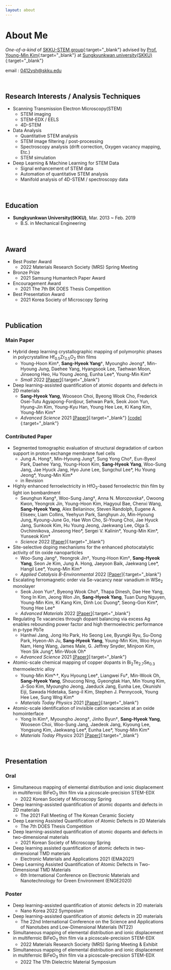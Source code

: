 ```yaml
---
layout: about 
---
```


# About Me
*One-of-a-kind* of [SKKU-STEM group](https://sites.google.com/site/skkustem/home){:target="_blank"} advised by [Prof. Young-Min Kim](https://scholar.google.com/citations?hl=en&user=--VLCRoAAAAJ){:target="_blank"} at [Sungkyunkwan university(SKKU)](https://www.skku.edu/skku/index.do){:target="_blank"}

email : 0412ysh@skku.edu

<br/>

## Research Interests / Analysis Techniques
  * Scanning Transmission Electron Microscopy(STEM)
    * STEM imaging
    * STEM-EDX / EELS
    * 4D-STEM
  * Data Analysis
    * Quantitative STEM analysis
    * STEM image filtering / post-processing
    * Spectroscopy analysis (drift correction, Oxygen vacancy mapping, Etc.)
    * STEM simulation
  * Deep Learning & Machine Learning for STEM Data 
    * Signal enhancement of STEM data
    * Automation of quantitative STEM analysis
    * Manifold analysis of 4D-STEM / spectroscopy data
<br/>

## Education
  * **Sungkyunkwan University(SKKU)**, Mar. 2013 ~ Feb. 2019 
    * B.S. in Mechanical Engineering
<br/>

## Award
  * Best Poster Award 
    * 2022 Materials Research Society (MRS) Spring Meeting
  * Bronze Prize
    * 2021 Samsung Humantech Paper Award
  * Encouragement Award
    * 2021 The 7th BK DOES Thesis Competition
  * Best Presentation Award
    * 2021 Korea Society of Microscopy Spring
<br/>

## Publication
### Main Paper
  * Hybrid deep learning crystallographic mapping of polymorphic phases in polycrystalline Hf<sub>0.5</sub>Zr<sub>0.5</sub>O<sub>2</sub> thin films
    * Young-Hoon Kim†, **Sang-Hyeok Yang**†, Myoungho Jeong†, Min-Hyoung Jung, Daehee Yang, Hyangsook Lee, Taehwan Moon, Jinseong Heo, Hu Young Jeong, Eunha Lee\*, Young-Min Kim\*
    * *Small* 2022 [[Paper]](https://onlinelibrary.wiley.com/doi/10.1002/smll.202107620){:target="_blank"}
  * Deep learning-assisted quantification of atomic dopants and defects in 2D materials
    * **Sang-Hyeok Yang**, Wooseon Choi, Byeong Wook Cho, Frederick Osei-Tutu Agyapong-Fordjour, Sehwan Park, Seok Joon Yun, Hyung-Jin Kim, Young-Kyu Han, Young Hee Lee, Ki Kang Kim, Young-Min Kim\*
    * *Advanced Science* 2021 [[Paper]](https://onlinelibrary.wiley.com/doi/10.1002/advs.202101099){:target="_blank"} [[code]](https://github.com/SKKU-STEM/2D_TMD_Quantification_with_Deeplearning){:target="_blank"}

### Contributed Paper
  * Segmented tomographic evaluation of structural degradation of carbon support in proton exchange membrane fuel cells
    * Jung A. Hong†, Min-Hyoung Jung†, Sung Yong Cho†, Eun-Byeol Park, Daehee Yang, Young-Hoon Kim, **Sang-Hyeok Yang**, Woo-Sung Jang, Jae Hyuck Jang, Hyo June Lee, Sungchul Lee\*, Hu Young Jeong\*, Young-Min Kim\*
    * in Revision 
  * Highly enhanced ferroelectricity in HfO<sub>2</sub>-based ferroelectric thin film by light ion bombardment
    * Seunghun Kang†, Woo-Sung Jang†, Anna N. Morozovska†, Owoong Kwon, Yeongrok Jin, Young-Hoon Kim, Hagyoul Bae, Chenxi Wang, **Sang-Hyeok Yang**, Alex Belianinov, Steven Randolph, Eugene A. Eliseev, Liam Collins, Yeehyun Park, Sanghyun Jo, Min-Hyoung Jung, Kyoung-June Go, Hae Won Cho, Si-Young Choi, Jae Hyuck Jang, Sunkook Kim, Hu Young Jeong, Jaekwang Lee, Olga S. Ovchinnikova, Jinseong Heo\*, Sergei V. Kalinin\*, Young-Min Kim\*, Yunseok Kim\*
    * *Science* 2022 [[Paper]](https://www.science.org/stoken/author-tokens/ST-486/full){:target="_blank"}
  * Site-selective doping mechanisms for the enhanced photocatalytic activity of tin oxide nanoparticles
    * Woo-Sung Jang†, Yeongrok Jin†, Young-Hoon Kim†, **Sang-Hyeok Yang**, Seon Je Kim, Jung A. Hong, Jaeyoon Baik, Jaekwang Lee\*, Hangil Lee\*, Young-Min Kim\*
    * *Applied Catalysis B-Environmental* 2022 [[Paper]](https://www.sciencedirect.com/science/article/pii/S0926337322000236){:target="_blank"}
  * Escalating ferromagnetic order via Se-vacancy near vanadium in WSe<sub>2</sub> monolayer
    * Seok Joon Yun†, Byeong Wook Cho†, Thapa Dinesh, Dae Hee Yang, Yong In Kim, Jeong Won Jin, **Sang-Hyeok Yang**, Tuan Dung Nguyen, Young-Min Kim, Ki Kang Kim, Dinh Loc Duong\*, Seong-Gon Kim\*, Young Hee Lee\*
    * *Advanced Materials* 2022 [[Paper]](https://onlinelibrary.wiley.com/doi/full/10.1002/adma.202106551){:target="_blank"}
  * Regulating Te vacancies through dopant balancing via excess Ag enables rebounding power factor and high thermoelectric performance in p-type PbTe
    * Hanhwi Jang, Jong Ho Park, Ho Seong Lee, Byungki Ryu, Su-Dong Park, Hyeon-Ah Ju, **Sang-Hyeok Yang**, Young-Min Kim, Woo Hyun Nam, Heng Wang, James Male, G. Jeffrey Snyder, Minjoon Kim, Yeon Sik Jung\*, Min-Wook Oh\*
    * *Advanced Science* 2021 [[Paper]](https://onlinelibrary.wiley.com/doi/10.1002/advs.202100895){:target="_blank"}
  * Atomic-scale chemical mapping of copper dopants in Bi<sub>2</sub>Te<sub>2.7</sub>Se<sub>0.3</sub> thermoelectric alloy
    * Young-Min Kim*<sup>,</sup>†, Kyu Hyoung Lee†, Liangwei Fu†, Min-Wook Oh, **Sang-Hyeok Yang**, Shoucong Ning, Gyeongtak Han, Min Young Kim, Ji-Soo Kim, Myoungho Jeong, Jaeduck Jang, Eunha Lee, Okunishi Eiji, Sawada Hidetaka, Sang-il Kim, Stephen J. Pennycook, Young Hee Lee, Sung Wng Kim\*
    * *Materials Today Physics* 2021 [[Paper]](https://www.sciencedirect.com/science/article/pii/S2542529321000080){:target="_blank"}
  * Atomic-scale identification of invisible cation vacancies at an oxide homointerface
    * Yong In Kim†, Myoungho Jeong†, Jinho Byun†, **Sang-Hyeok Yang**, Wooseon Choi, Woo-Sung Jang, Jaedeok Jang, Kiyoung Lee, Yongsung Kim, Jaekwang Lee\*, Eunha Lee\*, Young-Min Kim\*
    * *Materials Today Physics* 2021 [[Paper]](https://www.sciencedirect.com/science/article/pii/S2542529320301267){:target="_blank"}
<br/>

## Presentation
### Oral
  * Simultaneous mapping of elemental distribution and ionic displacement in multiferroic BiFeO<sub>3</sub> thin film via a picoscale-precision STEM-EDX
    * 2022 Korean Society of Microscopy Spring
  * Deep learning-assisted quantification of atomic dopants and defects in 2D materials
    * The 2021 Fall Meeting of The Korean Ceramic Society
  * Deep Learning Assisted Quantification of Atomic Defects in 2D Materials
    * The 7th DOES Thesis Competition
  * Deep learning-assisted quantification of atomic dopants and defects in two-dimensional materials
    * 2021 Korean Society of Microscopy Spring
  * Deep learning assisted quantification of atomic defects in two-dimensional TMD materials
    * Electronic Materials and Applications 2021 (EMA2021)
  * Deep Learning Assisted Quantification of Atomic Defects in Two-Dimensional TMD Materials
    * 6th International Conference on Electronic Materials and Nanotechnology for Green Environment (ENGE2020)

### Poster
  * Deep learning-assisted quantification of atomic defects in 2D materials
    * Nano Korea 2022 Symposium
  * Deep learning-assisted quantification of atomic defects in 2D materials
    * The 22nd International Conference on the Science and Applications of Nanotubes and Low-Dimensional Materials (NT22)
  * Simultaneous mapping of elemental distribution and ionic displacement in multiferroic BiFeO<sub>3</sub> thin film via a picoscale-precision STEM-EDX
    * 2022 Materials Research Society (MRS) Spring Meeting & Exhibit
  * Simultaneous mapping of elemental distribution and ionic displacement in multiferroic BiFeO<sub>3</sub> thin film via a picoscale-precision STEM-EDX
    * 2022 The 17th Dielectric Material Symposium
<br/>





